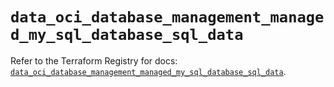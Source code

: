 # `data_oci_database_management_managed_my_sql_database_sql_data`

Refer to the Terraform Registry for docs: [`data_oci_database_management_managed_my_sql_database_sql_data`](https://registry.terraform.io/providers/oracle/oci/7.19.0/docs/data-sources/database_management_managed_my_sql_database_sql_data).
